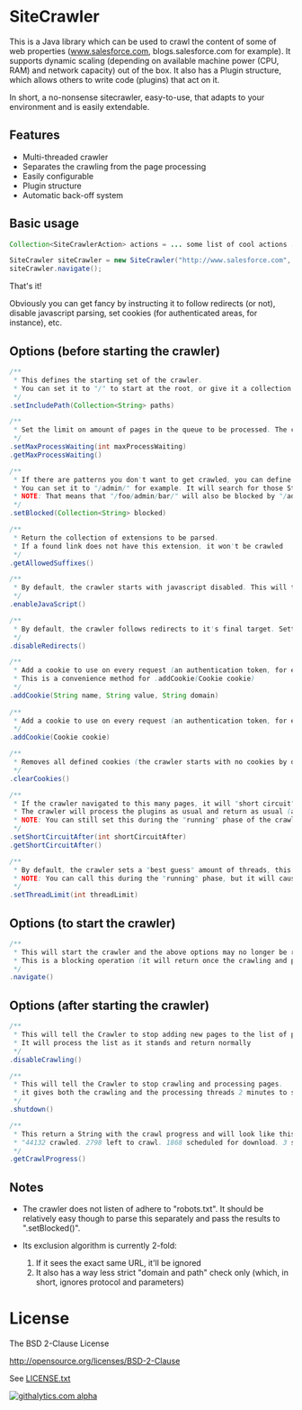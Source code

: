 SiteCrawler
===========


This is a Java library which can be used to crawl the content of some of web properties (www.salesforce.com, blogs.salesforce.com for example). It supports dynamic scaling (depending on available machine power (CPU, RAM) and network capacity) out of the box. It also has a Plugin structure, which allows others to write code (plugins) that act on it.

In short, a no-nonsense sitecrawler, easy-to-use, that adapts to your environment and is easily extendable.

## Features
- Multi-threaded crawler
- Separates the crawling from the page processing
- Easily configurable
- Plugin structure
- Automatic back-off system

## Basic usage

```java
Collection<SiteCrawlerAction> actions = ... some list of cool actions ...

SiteCrawler siteCrawler = new SiteCrawler("http://www.salesforce.com", "https://www.salesforce.com", actions);
siteCrawler.navigate();
```

That's it!

Obviously you can get fancy by instructing it to follow redirects (or not), disable javascript parsing, set cookies (for authenticated areas, for instance), etc.

## Options (before starting the crawler)
```java
/**
 * This defines the starting set of the crawler.
 * You can set it to "/" to start at the root, or give it a collection (your sitemap?) to start from
 */
.setIncludePath(Collection<String> paths)

/**
 * Set the limit on amount of pages in the queue to be processed. The crawler pauses to avoid exhausting memory (for example).
 */
.setMaxProcessWaiting(int maxProcessWaiting)
.getMaxProcessWaiting()

/**
 * If there are patterns you don't want to get crawled, you can define that here.
 * You can set it to "/admin/" for example. It will search for those Strings in the URL.
 * NOTE: That means that "/foo/admin/bar/" will also be blocked by "/admin/".
 */
.setBlocked(Collection<String> blocked)

/**
 * Return the collection of extensions to be parsed.
 * If a found link does not have this extension, it won't be crawled 
 */
.getAllowedSuffixes()

/**
 * By default, the crawler starts with javascript disabled. This will turn the default parser on
 */
.enableJavaScript()

/**
 * By default, the crawler follows redirects to it's final target. Setting this will not follow these redirect
 */
.disableRedirects()

/**
 * Add a cookie to use on every request (an authentication token, for example)
 * This is a convenience method for .addCookie(Cookie cookie)
 */
.addCookie(String name, String value, String domain)
 
/**
 * Add a cookie to use on every request (an authentication token, for example)
 */
.addCookie(Cookie cookie)

/**
 * Removes all defined cookies (the crawler starts with no cookies by default) 
 */
.clearCookies()

/**
 * If the crawler navigated to this many pages, it will "short circuit" and stop crawling.
 * The crawler will process the plugins as usual and return as usual (and at a note to the log that it short circuited)
 * NOTE: You can still set this during the "running" phase of the crawler (but you might also want to take a look at .disableCrawling()) 
 */
.setShortCircuitAfter(int shortCircuitAfter)
.getShortCircuitAfter()

/**
 * By default, the crawler sets a "best guess" amount of threads, this will allow you to override that setting and hardcode the number of threads to use.
 * NOTE: You can call this during the "running" phase, but it will cause a reset of all queues and threads. 
 */
.setThreadLimit(int threadLimit)
```

## Options (to start the crawler)
```java
/**
 * This will start the crawler and the above options may no longer be reliable used
 * This is a blocking operation (it will return once the crawling and processing it complete) 
 */
.navigate()
```

## Options (after starting the crawler)
```java
/**
 * This will tell the Crawler to stop adding new pages to the list of pages to crawl.
 * It will process the list as it stands and return normally
 */
.disableCrawling()

/**
 * This will tell the Crawler to stop crawling and processing pages.
 * it gives both the crawling and the processing threads 2 minutes to stop before killing them
 */
.shutdown()

/**
 * This return a String with the crawl progress and will look like this:
 * "44132 crawled. 2798 left to crawl. 1868 scheduled for download. 3 scheduled for processing. 94.27% complete."
 */
.getCrawlProgress()
```

## Notes
- The crawler does not listen of adhere to "robots.txt".
It should be relatively easy though to parse this separately and pass the results to ".setBlocked()".

- Its exclusion algorithm is currently 2-fold:
  1. If it sees the exact same URL, it'll be ignored
  2. It also has a way less strict "domain and path" check only (which, in short, ignores protocol and parameters)

# License
The BSD 2-Clause License

http://opensource.org/licenses/BSD-2-Clause

See [LICENSE.txt](./LICENSE.txt)

[![githalytics.com alpha](https://cruel-carlota.pagodabox.com/e670ba9297b3b8ef1bac20cda8069aa3 "githalytics.com")](http://githalytics.com/forcedotcom/SiteCrawler)
